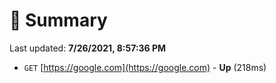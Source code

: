 # 📖 Summary
Last updated: **7/26/2021, 8:57:36 PM**

- `GET` [https://google.com](https://google.com) - **Up** (218ms)
